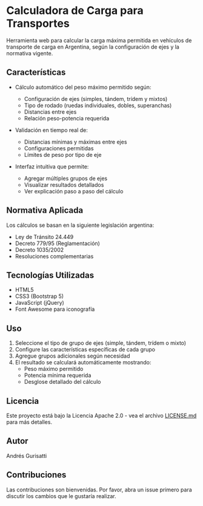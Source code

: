 # Calculadora de Carga para Transportes

Herramienta web para calcular la carga máxima permitida en vehículos de transporte de carga en Argentina, según la configuración de ejes y la normativa vigente.

## Características

- Cálculo automático del peso máximo permitido según:
  - Configuración de ejes (simples, tándem, trídem y mixtos)
  - Tipo de rodado (ruedas individuales, dobles, superanchas)
  - Distancias entre ejes
  - Relación peso-potencia requerida

- Validación en tiempo real de:
  - Distancias mínimas y máximas entre ejes
  - Configuraciones permitidas
  - Límites de peso por tipo de eje

- Interfaz intuitiva que permite:
  - Agregar múltiples grupos de ejes
  - Visualizar resultados detallados
  - Ver explicación paso a paso del cálculo

## Normativa Aplicada

Los cálculos se basan en la siguiente legislación argentina:
- Ley de Tránsito 24.449
- Decreto 779/95 (Reglamentación)
- Decreto 1035/2002
- Resoluciones complementarias

## Tecnologías Utilizadas

- HTML5
- CSS3 (Bootstrap 5)
- JavaScript (jQuery)
- Font Awesome para iconografía

## Uso

1. Seleccione el tipo de grupo de ejes (simple, tándem, trídem o mixto)
2. Configure las características específicas de cada grupo
3. Agregue grupos adicionales según necesidad
4. El resultado se calculará automáticamente mostrando:
   - Peso máximo permitido
   - Potencia mínima requerida
   - Desglose detallado del cálculo

## Licencia

Este proyecto está bajo la Licencia Apache 2.0 - vea el archivo [LICENSE.md](LICENSE.md) para más detalles.

## Autor

Andrés Gurisatti

## Contribuciones

Las contribuciones son bienvenidas. Por favor, abra un issue primero para discutir los cambios que le gustaría realizar.
